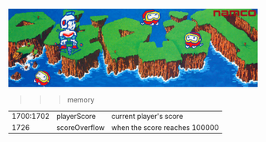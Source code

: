 
![DigDug 2 Main Board RAM Use](digdug2.jpg)

>>> memory

| | | |
| --- | --- | --- |
| 1700:1702 | playerScore         | current player's score |
| 1726      | scoreOverflow       | when the score reaches 100000 |
